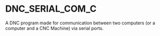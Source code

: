 # DNC_SERIAL_COM_C
A DNC program made for communication between two computers (or a computer and a CNC Machine) via serial ports.
